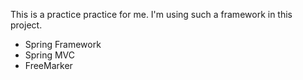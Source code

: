 This is a practice practice for me. I'm using such a framework in this project.

* Spring Framework
* Spring MVC
* FreeMarker